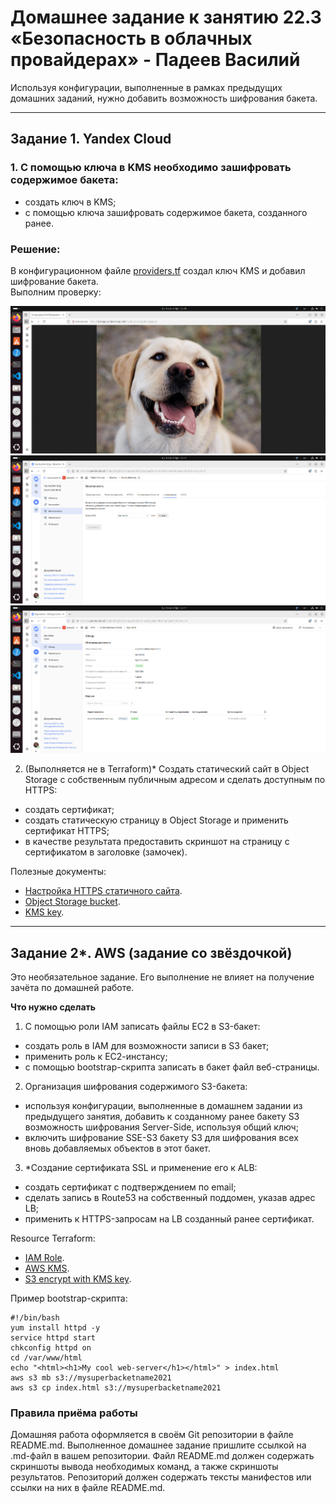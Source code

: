 # Домашнее задание к занятию 22.3 «Безопасность в облачных провайдерах» - Падеев Василий  

Используя конфигурации, выполненные в рамках предыдущих домашних заданий, нужно добавить возможность шифрования бакета.

---
## Задание 1. Yandex Cloud   

### 1. С помощью ключа в KMS необходимо зашифровать содержимое бакета:

 - создать ключ в KMS;  
 - с помощью ключа зашифровать содержимое бакета, созданного ранее.   

### Решение:

В конфигурационном файле [providers.tf](https://github.com/Vasiliy-Ser/security_in_cloud_providers_22.3/blob/6077f4f4a79f3d880918907fb04d415f36115267/src/providers.tf) создал ключ KMS и добавил шифрование бакета.  
Выполним проверку:

![answer1](https://github.com/Vasiliy-Ser/security_in_cloud_providers_22.3/blob/6077f4f4a79f3d880918907fb04d415f36115267/png/1.png)  
![answer2](https://github.com/Vasiliy-Ser/security_in_cloud_providers_22.3/blob/6077f4f4a79f3d880918907fb04d415f36115267/png/2.png)  
![answer3](https://github.com/Vasiliy-Ser/security_in_cloud_providers_22.3/blob/6077f4f4a79f3d880918907fb04d415f36115267/png/4.png)  


2. (Выполняется не в Terraform)* Создать статический сайт в Object Storage c собственным публичным адресом и сделать доступным по HTTPS:

 - создать сертификат;  
 - создать статическую страницу в Object Storage и применить сертификат HTTPS;  
 - в качестве результата предоставить скриншот на страницу с сертификатом в заголовке (замочек).  

Полезные документы:

- [Настройка HTTPS статичного сайта](https://cloud.yandex.ru/docs/storage/operations/hosting/certificate).  
- [Object Storage bucket](https://registry.terraform.io/providers/yandex-cloud/yandex/latest/docs/resources/storage_bucket).  
- [KMS key](https://registry.terraform.io/providers/yandex-cloud/yandex/latest/docs/resources/kms_symmetric_key).  

--- 
## Задание 2*. AWS (задание со звёздочкой)

Это необязательное задание. Его выполнение не влияет на получение зачёта по домашней работе.

**Что нужно сделать**

1. С помощью роли IAM записать файлы ЕС2 в S3-бакет:  
 - создать роль в IAM для возможности записи в S3 бакет;  
 - применить роль к ЕС2-инстансу;  
 - с помощью bootstrap-скрипта записать в бакет файл веб-страницы.  
2. Организация шифрования содержимого S3-бакета:  

 - используя конфигурации, выполненные в домашнем задании из предыдущего занятия, добавить к созданному ранее бакету S3 возможность шифрования Server-Side, используя общий ключ;  
 - включить шифрование SSE-S3 бакету S3 для шифрования всех вновь добавляемых объектов в этот бакет.  

3. *Создание сертификата SSL и применение его к ALB:

 - создать сертификат с подтверждением по email;  
 - сделать запись в Route53 на собственный поддомен, указав адрес LB;  
 - применить к HTTPS-запросам на LB созданный ранее сертификат.  

Resource Terraform:

- [IAM Role](https://registry.terraform.io/providers/hashicorp/aws/latest/docs/resources/iam_role).  
- [AWS KMS](https://registry.terraform.io/providers/hashicorp/aws/latest/docs/resources/kms_key).  
- [S3 encrypt with KMS key](https://registry.terraform.io/providers/hashicorp/aws/latest/docs/resources/s3_bucket_object#encrypting-with-kms-key).  

Пример bootstrap-скрипта:

```
#!/bin/bash
yum install httpd -y
service httpd start
chkconfig httpd on
cd /var/www/html
echo "<html><h1>My cool web-server</h1></html>" > index.html
aws s3 mb s3://mysuperbacketname2021
aws s3 cp index.html s3://mysuperbacketname2021
```

### Правила приёма работы

Домашняя работа оформляется в своём Git репозитории в файле README.md. Выполненное домашнее задание пришлите ссылкой на .md-файл в вашем репозитории.
Файл README.md должен содержать скриншоты вывода необходимых команд, а также скриншоты результатов.
Репозиторий должен содержать тексты манифестов или ссылки на них в файле README.md.
